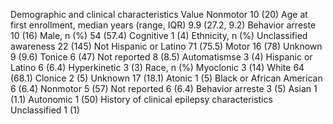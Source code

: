 Demographic and clinical characteristics Value
Nonmotor 10 (20)
Age at first enrollment, median years (range, IQR) 9.9 (27.2, 9.2) Behavior arreste 10 (16)
Male, n (%) 54 (57.4) Cognitive 1 (4)
Ethnicity, n (%) Unclassified awareness 22 (145)
Not Hispanic or Latino 71 (75.5) Motor 16 (78)
Unknown 9 (9.6) Tonice 6 (47)
Not reported 8 (8.5) Automatismse 3 (4)
Hispanic or Latino 6 (6.4) Hyperkinetic 3 (3)
Race, n (%) Myoclonic 3 (14)
White 64 (68.1) Clonice 2 (5)
Unknown 17 (18.1) Atonic 1 (5)
Black or African American 6 (6.4) Nonmotor 5 (57)
Not reported 6 (6.4) Behavior arreste 3 (5)
Asian 1 (1.1) Autonomic 1 (50)
History of clinical epilepsy characteristics Unclassified 1 (1)